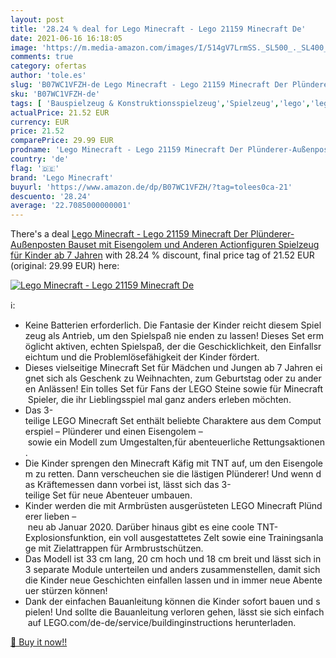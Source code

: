 ```yaml
---
layout: post
title: '28.24 % deal for Lego Minecraft - Lego 21159 Minecraft De'
date: 2021-06-16 16:18:05
image: 'https://m.media-amazon.com/images/I/514gV7LrmSS._SL500_._SL400_.jpg'
comments: true
category: ofertas
author: 'tole.es'
slug: 'B07WC1VFZH-de Lego Minecraft - Lego 21159 Minecraft Der Plünderer-...'
sku: 'B07WC1VFZH-de'
tags: [ 'Bauspielzeug & Konstruktionsspielzeug','Spielzeug','lego','lego minecraft', ]
actualPrice: 21.52 EUR
currency: EUR
price: 21.52
comparePrice: 29.99 EUR
prodname: 'Lego Minecraft - Lego 21159 Minecraft Der Plünderer-Außenposten  Bauset mit Eisengolem und Anderen Actionfiguren  Spielzeug für Kinder ab 7 Jahren'
country: 'de'
flag: '🇩🇪'
brand: 'Lego Minecraft'
buyurl: 'https://www.amazon.de/dp/B07WC1VFZH/?tag=tolees0ca-21'
descuento: '28.24'
average: '22.7085000000001'
---
```


There's a deal [Lego Minecraft - Lego 21159 Minecraft Der Plünderer-Außenposten  Bauset mit Eisengolem und Anderen Actionfiguren  Spielzeug für Kinder ab 7 Jahren](https://www.amazon.de/dp/B07WC1VFZH/?tag=tolees0ca-21)  with  28.24 % discount, final price tag of  21.52 EUR (original: 29.99 EUR) here:

[![Lego Minecraft - Lego 21159 Minecraft De](https://m.media-amazon.com/images/I/514gV7LrmSS._SL500_._SL400_.jpg)](https://www.amazon.de/dp/B07WC1VFZH/?tag=tolees0ca-21)

ℹ️:

- Keine Batterien erforderlich. Die Fantasie der Kinder reicht diesem Spielzeug als Antrieb, um den Spielspaß nie enden zu lassen! Dieses Set ermöglicht aktiven, echten Spielspaß, der die Geschicklichkeit, den Einfallsreichtum und die Problemlösefähigkeit der Kinder fördert.
- Dieses vielseitige Minecraft Set für Mädchen und Jungen ab 7 Jahren eignet sich als Geschenk zu Weihnachten, zum Geburtstag oder zu anderen Anlässen! Ein tolles Set für Fans der LEGO Steine sowie für Minecraft Spieler, die ihr Lieblingsspiel mal ganz anders erleben möchten.
- Das 3-teilige LEGO Minecraft Set enthält beliebte Charaktere aus dem Computerspiel – Plünderer und einen Eisengolem – sowie ein Modell zum Umgestalten,für abenteuerliche Rettungsaktionen.
- Die Kinder sprengen den Minecraft Käfig mit TNT auf, um den Eisengolem zu retten. Dann verscheuchen sie die lästigen Plünderer! Und wenn das Kräftemessen dann vorbei ist, lässt sich das 3-teilige Set für neue Abenteuer umbauen.
- Kinder werden die mit Armbrüsten ausgerüsteten LEGO Minecraft Plünderer lieben – neu ab Januar 2020. Darüber hinaus gibt es eine coole TNT-Explosionsfunktion, ein voll ausgestattetes Zelt sowie eine Trainingsanlage mit Zielattrappen für Armbrustschützen.
- Das Modell ist 33 cm lang, 20 cm hoch und 18 cm breit und lässt sich in 3 separate Module unterteilen und anders zusammenstellen, damit sich die Kinder neue Geschichten einfallen lassen und in immer neue Abenteuer stürzen können!
- Dank der einfachen Bauanleitung können die Kinder sofort bauen und spielen! Und sollte die Bauanleitung verloren gehen, lässt sie sich einfach auf LEGO.com/de-de/service/buildinginstructions herunterladen.

[🛒 Buy it now!!](https://www.amazon.de/dp/B07WC1VFZH/?tag=tolees0ca-21)
